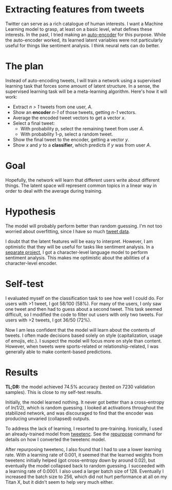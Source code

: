 # Extracting features from tweets

Twitter can serve as a rich catalogue of human interests. I want a Machine Learning model to grasp, at least on a basic level, what defines these interests. In the past, I tried making an [auto-encoder](https://github.com/unixpickle/tweetenc) for this purpose. While the auto-encoder worked, its learned latent variables were not particularly useful for things like sentiment analysis. I think neural nets can do better.

# The plan

Instead of auto-encoding tweets, I will train a network using a supervised learning task that forces some amount of latent structure. In a sense, the supervised learning task will be a meta-learning algorithm. Here's how it will work:

 * Extract *n > 1* tweets from one user, *A*.
 * Show an **encoder** *n-1* of those tweets, getting *n-1* vectors.
 * Average the encoded tweet vectors to get a vector *x*.
 * Select a final tweet:
   * With probability p, select the remaining tweet from user *A*.
   * With probability 1-p, select a random tweet.
 * Show the final tweet to the encoder, getting a vector *y*.
 * Show *x* and *y* to a **classifier**, which predicts if *y* was from user *A*.

# Goal

Hopefully, the network will learn that different users write about different things. The latent space will represent common topics in a linear way in order to deal with the average during training.

# Hypothesis

The model will probably perform better than random guessing. I'm not too worried about overfitting, since I have so much [tweet data](https://github.com/unixpickle/tweetdump).

I doubt that the latent features will be easy to interpret. However, I am optimistic that they will be useful for tasks like sentiment analysis. In a [separate project](https://github.com/unixpickle/rwa/tree/master/experiments/sentiment), I got a character-level language model to perform sentiment analysis. This makes me optimistic about the abilities of a character-level encoder.

# Self-test

I evaluated myself on the classification task to see how well I could do. For users with >1 tweet, I got 58/100 (58%). For many of the users, I only saw one tweet and then had to guess about a second tweet. This task seemed difficult, so I modified the code to filter out users with only two tweets. For users with >2 tweets, I got 36/50 (72%).

Now I am less confident that the model will learn about the contents of tweets. I often made decisions based solely on style (capitalization, usage of emojis, etc.). I suspect the model will focus more on style than content. However, when tweets were sports-related or relationship-related, I was generally able to make content-based predictions.

# Results

**TL;DR:** the model achieved 74.5% accuracy (tested on 7230 validation samples). This is close to my self-test results.

Initially, the model learned nothing. It never got better than a cross-entropy of *ln(1/2)*, which is random guessing. I looked at activations throughout the stabilized network, and was discouraged to find that the encoder was producing unvaried (collapsed) outputs.

To address the lack of learning, I resorted to pre-training. Ironically, I used an already-trained model from [tweetenc](https://github.com/unixpickle/tweetenc). See the [repurpose](repurpose) command for details on how I converted the tweetenc model.

After repurposing tweetenc, I also found that I had to use a lower learning rate. With a learning rate of 0.001, it seemed that the learned weights from tweetenc initially helped (got cross-entropy down by around 0.02), but eventually the model collapsed back to random guessing. I succeeded with a learning rate of 0.0001. I also used a larger batch size of 128. Eventually I increased the batch size to 256, which did not hurt performance at all on my Titan X, but it didn't seem to help very much either.
